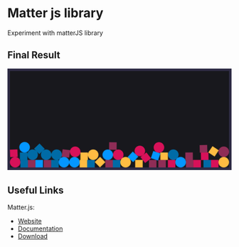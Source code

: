 # Matter js library

Experiment with matterJS library



## Final Result

![github-octocat](https://github.com/sevdaimany/Javascript-Practice/blob/master/matterJS/Screenshot.png)

## Useful Links

Matter.js:
  * [Website](http://brm.io/matter-js/)  
  * [Documentation](http://brm.io/matter-js/docs/)  
  * [Download](https://github.com/liabru/matter-js#install)
